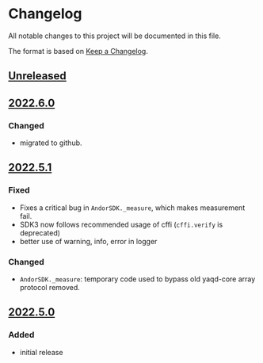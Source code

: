 # Changelog
All notable changes to this project will be documented in this file.

The format is based on [Keep a Changelog](https://keepachangelog.com/).

## [Unreleased]

## [2022.6.0]

### Changed
- migrated to github.

## [2022.5.1]

### Fixed
- Fixes a critical bug in `AndorSDK._measure`, which makes measurement fail.
- SDK3 now follows recommended usage of cffi (`cffi.verify` is deprecated)
- better use of warning, info, error in logger

### Changed
- `AndorSDK._measure`: temporary code used to bypass old yaqd-core array protocol removed.

## [2022.5.0]

### Added
- initial release

[Unreleased]: https://github.com/yaq-project/yaqd-andor/compare/v2022.6.0...main
[2022.6.0]: https://github.com/yaq-project/yaqd-andor/compare/v2022.5.1...v2022.6.0
[2022.5.1]: https://github.com/yaq-project/yaqd-andor/compare/v2022.5.0...v2022.5.1
[2022.5.0]: https://github.com/yaq-project/yaqd-andor/releases/tag/v2022.5.0
